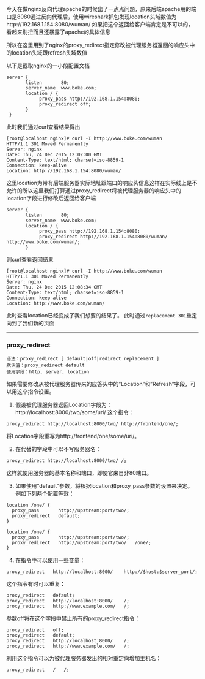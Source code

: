 今天在做nginx反向代理apache的时候出了一点点问题，原来后端apache用的端口是8080通过反向代理后，使用wireshark抓包发现location头域数值为http://192.168.1.154:8080/wuman/  如果把这个返回给客户端肯定是不可以的，看起来别扭而且还暴露了apache的具体信息

所以在这里用到了nginx的proxy_redirect指定修改被代理服务器返回的响应头中的location头域跟refresh头域数值

以下是截取nginx的一小段配置文档
```
server {
       listen       80;
       server_name  www.boke.com;
       location / {
            proxy_pass http://192.168.1.154:8080;
            proxy_redirect off;
       }
 }
```
此时我们通过curl查看结果得出
```
[root@localhost nginx]# curl -I http://www.boke.com/wuman
HTTP/1.1 301 Moved Permanently
Server: nginx
Date: Thu, 24 Dec 2015 12:02:00 GMT
Content-Type: text/html; charset=iso-8859-1
Connection: keep-alive
Location: http://192.168.1.154:8080/wuman/
```
这里location为带有后端服务器实际地址跟端口的响应头信息这样在实际线上是不允许的所以这里我们打算通过proxy_redirect将被代理服务器的响应头中的location字段进行修改后返回给客户端
```
server {
       listen       80;
       server_name  www.boke.com;
       location / {
            proxy_pass http://192.168.1.154:8080;
            proxy_redirect http://192.168.1.154:8080/wuman/  http://www.boke.com/wuman/;
       }
```
则curl查看返回结果
```
[root@localhost nginx]# curl -I http://www.boke.com/wuman
HTTP/1.1 301 Moved Permanently
Server: nginx
Date: Thu, 24 Dec 2015 12:08:34 GMT
Content-Type: text/html; charset=iso-8859-1
Connection: keep-alive
Location: http://www.boke.com/wuman/
```
此时查看location已经变成了我们想要的结果了。 此时通过`replacement 301`重定向到了我们新的页面

---
### proxy_redirect
```
语法：proxy_redirect [ default|off|redirect replacement ] 
默认值：proxy_redirect default 
使用字段：http, server, location 
```
如果需要修改从被代理服务器传来的应答头中的”Location”和”Refresh”字段，可以用这个指令设置。

1. 假设被代理服务器返回Location字段为： http://localhost:8000/two/some/uri/
这个指令：
```
proxy_redirect http://localhost:8000/two/ http://frontend/one/;
```
将Location字段重写为http://frontend/one/some/uri/。

2. 在代替的字段中可以不写服务器名：
```
proxy_redirect http://localhost:8000/two/ /;
```
这样就使用服务器的基本名称和端口，即使它来自非80端口。

3. 如果使用“default”参数，将根据location和proxy_pass参数的设置来决定。
例如下列两个配置等效：
```
location /one/ {
  proxy_pass       http://upstream:port/two/;
  proxy_redirect   default;
}
 
location /one/ {
  proxy_pass       http://upstream:port/two/;
  proxy_redirect   http://upstream:port/two/   /one/;
}
```
4. 在指令中可以使用一些变量：
```
proxy_redirect   http://localhost:8000/    http://$host:$server_port/;
```
这个指令有时可以重复：
```
proxy_redirect   default;
proxy_redirect   http://localhost:8000/    /;
proxy_redirect   http://www.example.com/   /;
```
参数off将在这个字段中禁止所有的proxy_redirect指令：
```
proxy_redirect   off;
proxy_redirect   default;
proxy_redirect   http://localhost:8000/    /;
proxy_redirect   http://www.example.com/   /;
```
利用这个指令可以为被代理服务器发出的相对重定向增加主机名：
```
proxy_redirect   /   /;
```